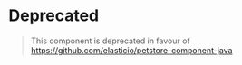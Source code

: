 # Deprecated
> This component is deprecated in favour of https://github.com/elasticio/petstore-component-java
